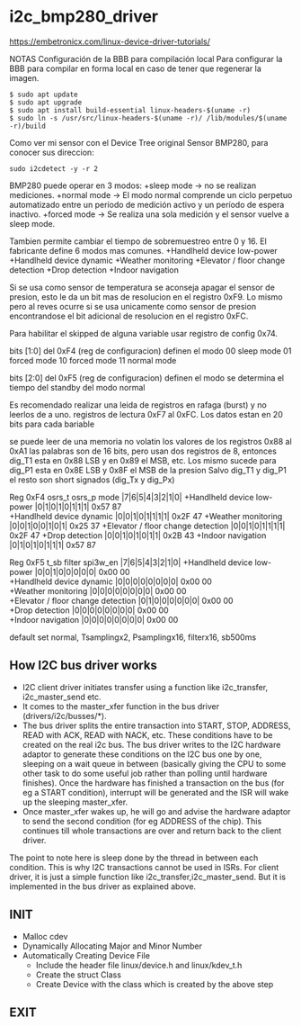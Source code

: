 # i2c_bmp280_driver

https://embetronicx.com/linux-device-driver-tutorials/

NOTAS
Configuración de la BBB para compilación local
Para configurar la BBB para compilar en forma local en caso de tener que regenerar la imagen.

```
$ sudo apt update
$ sudo apt upgrade
$ sudo apt install build-essential linux-headers-$(uname -r)
$ sudo ln -s /usr/src/linux-headers-$(uname -r)/ /lib/modules/$(uname -r)/build
```

Como ver mi sensor con el Device Tree original
Sensor BMP280, para conocer sus direccion:
```
sudo i2cdetect -y -r 2
```

BMP280 puede operar en 3 modos:
+sleep mode -> no se realizan mediciones.
+normal mode -> El modo normal comprende un ciclo perpetuo automatizado entre un período de medición activo y un período de espera inactivo.
+forced mode -> Se realiza una sola medición y el sensor vuelve a sleep mode.

Tambien permite cambiar el tiempo de sobremuestreo entre 0 y 16. El fabricante define 6 modos mas comunes.
+Handlheld device low-power
+Handlheld device dynamic
+Weather monitoring
+Elevator / floor change detection
+Drop detection
+Indoor navigation

Si se usa como sensor de temperatura se aconseja apagar el sensor de presion, esto le da un bit mas de resolucion en el registro 0xF9. Lo mismo pero al reves ocurre si se usa unicamente como sensor de presion encontrandose el bit adicional de resolucion en el registro 0xFC.

Para habilitar el skipped de alguna variable usar registro de config 0x74.

bits [1:0] del 0xF4 (reg de configuracion) definen el modo
00 sleep mode
01 forced mode
10 forced mode
11 normal mode

bits [2:0] del 0xF5 (reg de configuracion) definen el modo
se determina el tiempo del standby del modo normal

Es recomendado realizar una leida de registros en rafaga (burst) y no leerlos de a uno.
registros de lectura 0xF7 al 0xFC.
Los datos estan en 20 bits para cada bariable

se puede leer de una memoria no volatin los valores de los registros 0x88 al 0xA1
las  palabras son de 16 bits, pero usan dos registros de 8, entonces dig_T1 esta en 0x88 LSB y en 0x89 el MSB, etc. Los mismo sucede para dig_P1 esta en 0x8E LSB y 0x8F el MSB de la presion
Salvo dig_T1 y dig_P1 el resto son short signados (dig_Tx y dig_Px)

Reg 0xF4      osrs_t osrs_p mode            |7|6|5|4|3|2|1|0|
+Handlheld device low-power                 |0|1|0|1|0|1|1|1| 0x57 87  
+Handlheld device dynamic                   |0|0|1|0|1|1|1|1| 0x2F 47
+Weather monitoring                         |0|0|1|0|0|1|0|1| 0x25 37
+Elevator / floor change detection          |0|0|1|0|1|1|1|1| 0x2F 47
+Drop detection                             |0|0|1|0|1|0|1|1| 0x2B 43
+Indoor navigation                          |0|1|0|1|0|1|1|1| 0x57 87

Reg 0xF5      t_sb filter spi3w_en          |7|6|5|4|3|2|1|0|
+Handlheld device low-power                 |0|0|1|0|0|0|0|0| 0x00 00  
+Handlheld device dynamic                   |0|0|0|0|0|0|0|0| 0x00 00  
+Weather monitoring                         |0|0|0|0|0|0|0|0| 0x00 00  
+Elevator / floor change detection          |0|1|0|0|0|0|0|0| 0x00 00  
+Drop detection                             |0|0|0|0|0|0|0|0| 0x00 00  
+Indoor navigation                          |0|0|0|0|0|0|0|0| 0x00 00  

default set
normal, Tsamplingx2, Psamplingx16, filterx16, sb500ms 

## How I2C bus driver works
+ I2C client driver initiates transfer using a function like i2c_transfer, i2c_master_send etc.
+ It comes to the master_xfer function in the bus driver (drivers/i2c/busses/*).
+ The bus driver splits the entire transaction into START, STOP, ADDRESS, READ with ACK, READ with NACK, etc. These conditions have to be created on the real i2c bus. The bus driver writes to the I2C hardware adaptor to generate these conditions on the I2C bus one by one, sleeping on a wait queue in between (basically giving the CPU to some other task to do some useful job rather than polling until hardware finishes).
Once the hardware has finished a transaction on the bus (for eg a START condition), interrupt will be generated and the ISR will wake up the sleeping master_xfer.
+ Once master_xfer wakes up, he will go and advise the hardware adaptor to send the second condition (for eg ADDRESS of the chip).
This continues till whole transactions are over and return back to the client driver.

The point to note here is sleep done by the thread in between each condition. This is why I2C transactions cannot be used in ISRs. For client driver, it is just a simple function like i2c_transfer,i2c_master_send. But it is implemented in the bus driver as explained above.

## INIT
* Malloc cdev
* Dynamically Allocating Major and Minor Number
* Automatically Creating Device File
    + Include the header file linux/device.h and linux/kdev_t.h
    + Create the struct Class
    + Create Device with the class which is created by the above step

## EXIT